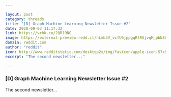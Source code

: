```yaml
---

layout: post
category: threads
title: "[D] Graph Machine Learning Newsletter Issue #2"
date: 2020-09-03 11:17:32
link: https://vrhk.co/2QRl9NG
image: https://external-preview.redd.it/nLmb3V_vcfU6jppgqRfRSjvqM_pbN8Um_PkE4YaaTAU.jpg?width=1200&height=600&auto=webp&crop=1200:600,smart&s=1ebe94e9c95f019627044d09b2172c427dd537e1
domain: reddit.com
author: "reddit"
icon: http://www.redditstatic.com/desktop2x/img/favicon/apple-icon-57x57.png
excerpt: "The second newsletter..."

---
```


### [D] Graph Machine Learning Newsletter Issue #2

The second newsletter...